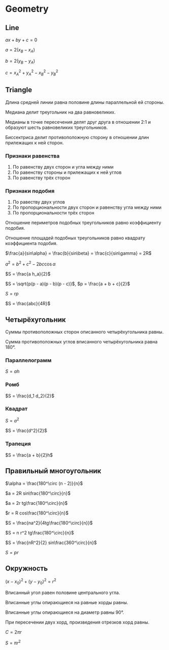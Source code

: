 # Geometry
## Line
$ax + by + c = 0$

$a = 2(x_B - x_A)$

$b = 2(y_B - y_A)$

$c = x_A^2 + y_A^2 - x_B^2 - y_B^2$

## Triangle
Длина средней линии равна половине длины параллельной ей стороны.

Медиана делит треугольник на два равновеликих.

Медианы в точке пересечения делят друг друга в отношении 2:1 и образуют шесть равновеликих треугольников.

Биссектриса делит противоположную сторону в отношении длин прилежащих к ней сторон.

### Признаки равенства
1. По равенству двух сторон и угла между ними
2. По равенству стороны и прилежащих к ней углов
3. По равенству трёх сторон

### Признаки подобия
1. По равеству двух углов
2. По пропорциональности двух сторон и равенству угла между ними
3. По пропорциональности трёх сторон

Отношение периметров подобных треугольников равно коэффициенту подобия.

Отношение площадей подобных треугольников равно квадрату коэффициента подобия.

$\frac{a}{sin\alpha} = \frac{b}{sin\beta} = \frac{c}{sin\gamma} = 2R$

$a^2 = b^2 + c^2 - 2bc\cos\alpha$

$S = \frac{a h_a}{2}$

$S = \sqrt{p(p - a)(p - b)(p - c)}$,
$p = \frac{a + b + c}{2}$

$S = rp$

$S = \frac{abc}{4R}$

## Четырёхугольник
Суммы противоположных сторон описанного четырёхугольника равны.

Сумма противоположных углов вписанного четырёхугольника равна 180°.

### Параллелограмм
$S = ah$

### Ромб
$S = \frac{d_1 d_2}{2}$

### Квадрат
$S = a^2$

$S = \frac{d^2}{2}$

### Трапеция
$S = \frac{a + b}{2}h$

## Правильный многоугольник

$\alpha = \frac{180^\circ (n - 2)}{n}$

$a = 2R sin\frac{180^\circ}{n}$

$a = 2r tg\frac{180^\circ}{n}$

$r = R cos\frac{180^\circ}{n}$

$S = \frac{na^2}{4tg\frac{180^\circ}{n}}$

$S = n r^2 tg\frac{180^\circ}{n}$

$S = \frac{nR^2}{2} sin\frac{360^\circ}{n}$

$S = pr$

## Окружность
$(x - x_0)^2 + (y - y_0)^2 = r^2$

Вписанный угол равен половине центрального угла.

Вписанные углы опирающиеся на равные хорды равны.

Вписанные углы опирающиеся на диаметр равны 90°.

При пересечении двух хорд, произведения отрезков хорд равны.

$C = 2\pi r$

$S = \pi r^2$
